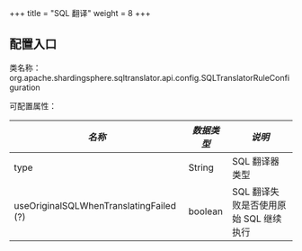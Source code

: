 +++
title = "SQL 翻译"
weight = 8
+++

## 配置入口

类名称：org.apache.shardingsphere.sqltranslator.api.config.SQLTranslatorRuleConfiguration

可配置属性：

| *名称*                                   | *数据类型* | *说明*                           |
| --------------------------------------- | --------- | ------------------------------- |
| type                                    | String    | SQL 翻译器类型                    |
| useOriginalSQLWhenTranslatingFailed (?) | boolean   | SQL 翻译失败是否使用原始 SQL 继续执行 |

